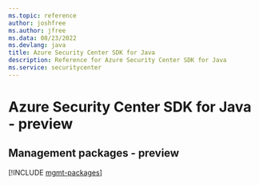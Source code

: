 ```yaml
---
ms.topic: reference
author: joshfree
ms.author: jfree
ms.data: 08/23/2022
ms.devlang: java
title: Azure Security Center SDK for Java
description: Reference for Azure Security Center SDK for Java
ms.service: securitycenter
---
```

# Azure Security Center SDK for Java - preview

## Management packages - preview
[!INCLUDE [mgmt-packages](security-center-mgmt-index.md)]
